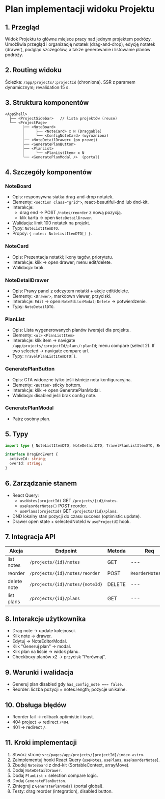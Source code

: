 # Plan implementacji widoku Projektu

## 1. Przegląd

Widok Projektu to główne miejsce pracy nad jednym projektem podróży. Umożliwia przegląd i organizację notatek (drag-and-drop), edycję notatek (drawer), podgląd szczegółów, a także generowanie i listowanie planów podróży.

## 2. Routing widoku

Ścieżka: `/app/projects/:projectId` (chroniona). SSR z paramem dynamicznym; revalidation 15 s.

## 3. Struktura komponentów

```
<AppShell>
  ├── <ProjectSidebar>   // lista projektów (reuse)
  └── <ProjectPage>
        ├── <NoteBoard>
        │     ├── <NoteCard> x N (Draggable)
        │     └── <ConfigNoteCard> (wyróżniona)
        ├── <NoteDetailDrawer> (po prawej)
        ├── <GeneratePlanButton>
        ├── <PlanList>
        │     └── <PlanListItem> x N
        └── <GeneratePlanModal />  (portal)
```

## 4. Szczegóły komponentów

### NoteBoard

- Opis: responsywna siatka drag-and-drop notatek.
- Elementy: `<section class="grid">`, react-beautiful-dnd lub dnd-kit.
- Interakcje:
  - drag end → POST `/notes/reorder` z nową pozycją.
  - klik karta → open `NoteDetailDrawer`.
- Walidacja: limit 100 notatek na projekt.
- Typy: `NoteListItemDTO`.
- Propsy: `{ notes: NoteListItemDTO[] }`.

### NoteCard

- Opis: Prezentacja notatki; ikony tagów, priorytetu.
- Interakcje: klik → open drawer; menu edit/delete.
- Walidacja: brak.

### NoteDetailDrawer

- Opis: Prawy panel z odczytem notatki + akcje edit/delete.
- Elementy: `<Drawer>`, markdown viewer, przyciski.
- Interakcje: `Edit` → open `NoteEditorModal`; `Delete` → potwierdzenie.
- Typy: `NoteDetailDTO`.

### PlanList

- Opis: Lista wygenerowanych planów (wersje) dla projektu.
- Elementy: `<ul>` `<PlanListItem>`
- Interakcje: klik item → navigate `/app/projects/:projectId/plans/:planId`;
  menu compare (select 2). If two selected → navigate compare url.
- Typy: `TravelPlanListItemDTO[]`.

### GeneratePlanButton

- Opis: CTA widoczne tylko jeśli istnieje nota konfiguracyjna.
- Elementy: `<Button>` sticky bottom.
- Interakcje: klik → open GeneratePlanModal.
- Walidacja: disabled jeśli brak config note.

### GeneratePlanModal

- Patrz osobny plan.

## 5. Typy

```ts
import type { NoteListItemDTO, NoteDetailDTO, TravelPlanListItemDTO, ReorderNotesDTO } from "@/types";

interface DragEndEvent {
  activeId: string;
  overId: string;
}
```

## 6. Zarządzanie stanem

- React Query:
  - `useNotes(projectId)` GET `/projects/{id}/notes`.
  - `useReorderNotes()` POST reorder.
  - `usePlans(projectId)` GET `/projects/{id}/plans`.
- DND lokalny stan pozycji do czasu success (optimistic update).
- Drawer open state + selectedNoteId w `useProjectUI` hook.

## 7. Integracja API

| Akcja       | Endpoint                        | Metoda | Req               | Res                                   |
| ----------- | ------------------------------- | ------ | ----------------- | ------------------------------------- |
| list notes  | `/projects/{id}/notes`          | GET    | ---               | `ListResponse<NoteListItemDTO>`       |
| reorder     | `/projects/{id}/notes/reorder`  | POST   | `ReorderNotesDTO` | `SuccessResponse`                     |
| delete note | `/projects/{id}/notes/{noteId}` | DELETE | ---               | ---                                   |
| list plans  | `/projects/{id}/plans`          | GET    | ---               | `ListResponse<TravelPlanListItemDTO>` |

## 8. Interakcje użytkownika

- Drag note → update kolejności.
- Klik note → drawer.
- Edytuj → NoteEditorModal.
- Klik "Generuj plan" → modal.
- Klik plan na liście → widok planu.
- Checkboxy planów x2 → przycisk "Porównaj".

## 9. Warunki i walidacja

- Generuj plan disabled gdy `has_config_note === false`.
- Reorder: liczba pozycji = notes.length; pozycje unikalne.

## 10. Obsługa błędów

- Reorder fail → rollback optimistic i toast.
- 404 project → redirect `/404`.
- 401 → redirect `/`.

## 11. Kroki implementacji

1. Stwórz stronę `src/pages/app/projects/[projectId]/index.astro`.
2. Zaimplementuj hooki React Query (`useNotes`, `usePlans`, `useReorderNotes`).
3. Zbuduj `NoteBoard` z dnd-kit (SortableContext, arrayMove).
4. Dodaj `NoteDetailDrawer`.
5. Dodaj `PlanList` + selection compare logic.
6. Dodaj `GeneratePlanButton`.
7. Zintegruj z `GeneratePlanModal` (portal global).
8. Testy: drag reorder (integration), disabled button.
